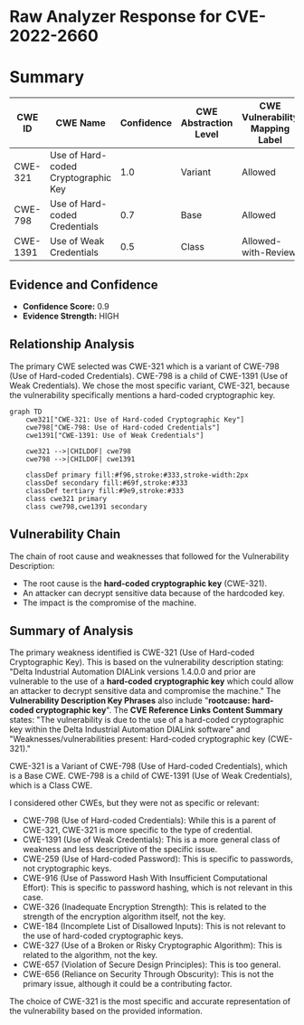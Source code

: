 # Raw Analyzer Response for CVE-2022-2660

# Summary
| CWE ID | CWE Name | Confidence | CWE Abstraction Level | CWE Vulnerability Mapping Label | CWE-Vulnerability Mapping Notes |
|---|---|---|---|---|---|
| CWE-321 | Use of Hard-coded Cryptographic Key | 1.0 | Variant | Allowed | Primary CWE |
| CWE-798 | Use of Hard-coded Credentials | 0.7 | Base | Allowed | Secondary Candidate |
| CWE-1391 | Use of Weak Credentials | 0.5 | Class | Allowed-with-Review | Secondary Candidate |

## Evidence and Confidence

*   **Confidence Score:** 0.9
*   **Evidence Strength:** HIGH

## Relationship Analysis
The primary CWE selected was CWE-321 which is a variant of CWE-798 (Use of Hard-coded Credentials). CWE-798 is a child of CWE-1391 (Use of Weak Credentials). We chose the most specific variant, CWE-321, because the vulnerability specifically mentions a hard-coded cryptographic key.

```mermaid
graph TD
    cwe321["CWE-321: Use of Hard-coded Cryptographic Key"]
    cwe798["CWE-798: Use of Hard-coded Credentials"]
    cwe1391["CWE-1391: Use of Weak Credentials"]

    cwe321 -->|CHILDOF| cwe798
    cwe798 -->|CHILDOF| cwe1391

    classDef primary fill:#f96,stroke:#333,stroke-width:2px
    classDef secondary fill:#69f,stroke:#333
    classDef tertiary fill:#9e9,stroke:#333
    class cwe321 primary
    class cwe798,cwe1391 secondary
```

## Vulnerability Chain
The chain of root cause and weaknesses that followed for the Vulnerability Description:
  - The root cause is the **hard-coded cryptographic key** (CWE-321).
  - An attacker can decrypt sensitive data because of the hardcoded key.
  - The impact is the compromise of the machine.

## Summary of Analysis
The primary weakness identified is CWE-321 (Use of Hard-coded Cryptographic Key). This is based on the vulnerability description stating: "Delta Industrial Automation DIALink versions 1.4.0.0 and prior are vulnerable to the use of a **hard-coded cryptographic key** which could allow an attacker to decrypt sensitive data and compromise the machine." The **Vulnerability Description Key Phrases** also include "**rootcause:** **hard-coded cryptographic key**". The **CVE Reference Links Content Summary** states: "The vulnerability is due to the use of a hard-coded cryptographic key within the Delta Industrial Automation DIALink software" and "Weaknesses/vulnerabilities present: Hard-coded cryptographic key (CWE-321)."

CWE-321 is a Variant of CWE-798 (Use of Hard-coded Credentials), which is a Base CWE. CWE-798 is a child of CWE-1391 (Use of Weak Credentials), which is a Class CWE.

I considered other CWEs, but they were not as specific or relevant:

*   CWE-798 (Use of Hard-coded Credentials): While this is a parent of CWE-321, CWE-321 is more specific to the type of credential.
*   CWE-1391 (Use of Weak Credentials): This is a more general class of weakness and less descriptive of the specific issue.
*   CWE-259 (Use of Hard-coded Password): This is specific to passwords, not cryptographic keys.
*   CWE-916 (Use of Password Hash With Insufficient Computational Effort): This is specific to password hashing, which is not relevant in this case.
*   CWE-326 (Inadequate Encryption Strength): This is related to the strength of the encryption algorithm itself, not the key.
*   CWE-184 (Incomplete List of Disallowed Inputs): This is not relevant to the use of hard-coded cryptographic keys.
*   CWE-327 (Use of a Broken or Risky Cryptographic Algorithm): This is related to the algorithm, not the key.
*   CWE-657 (Violation of Secure Design Principles): This is too general.
*   CWE-656 (Reliance on Security Through Obscurity): This is not the primary issue, although it could be a contributing factor.

The choice of CWE-321 is the most specific and accurate representation of the vulnerability based on the provided information.